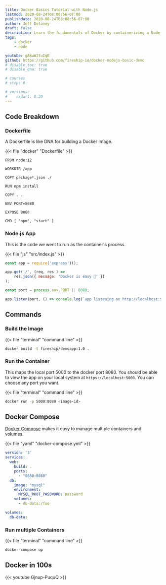 ```yaml
---
title: Docker Basics Tutorial with Node.js
lastmod: 2020-08-24T08:08:56-07:00
publishdate: 2020-08-24T08:08:56-07:00
author: Jeff Delaney
draft: false
description: Learn the fundamentals of Docker by containerizing a Node.js app
tags: 
    - docker
    - node

youtube: gAkwW2tuIqE
github: https://github.com/fireship-io/docker-nodejs-basic-demo
# disable_toc: true
# disable_qna: true

# courses
# step: 0

# versions:
#    rxdart: 0.20
---
```


## Code Breakdown

### Dockerfile

A Dockerfile is like DNA for building a Docker Image. 

{{< file "docker" "Dockerfile" >}}
```docker
FROM node:12

WORKDIR /app

COPY package*.json ./

RUN npm install

COPY . .

ENV PORT=8080

EXPOSE 8080

CMD [ "npm", "start" ]
```


### Node.js App

This is the code we went to run as the container's process.

{{< file "js" "src/index.js" >}}
```javascript
const app = require('express')();

app.get('/', (req, res ) => 
    res.json({ message: 'Docker is easy 🐳' }) 
);

const port = process.env.PORT || 8080;

app.listen(port, () => console.log(`app listening on http://localhost:${port}`) );
```

## Commands

### Build the Image

{{< file "terminal" "command line" >}}
```bash
docker build -t fireship/demoapp:1.0 .
```

### Run the Container

This maps the local port 5000 to the docker port 8080. You should be able to view the app on your local system at `https://localhost:5000`. You can choose any port you want. 

{{< file "terminal" "command line" >}}
```bash
docker run -p 5000:8080 <image-id>
```


## Docker Compose

[Docker Compose](https://docs.docker.com/compose/) makes it easy to manage multiple containers and volumes. 

{{< file "yaml" "docker-compose.yml" >}}
```yaml
version: '3'
services:
  web:
    build: .
    ports:
      - "8080:8080"
  db:
    image: "mysql"
    environment: 
      MYSQL_ROOT_PASSWORD: password
    volumes:
      - db-data:/foo

volumes:
  db-data:
```

### Run multiple Containers

{{< file "terminal" "command line" >}}
```bash
docker-compose up
```

## Docker in 100s

{{< youtube Gjnup-PuquQ >}}

